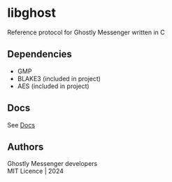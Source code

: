 # libghost

 Reference protocol for Ghostly Messenger written in C
 
## Dependencies

 - GMP
 - BLAKE3 (included in project)
 - AES (included in project)

## Docs 

 See [Docs](docs/main.md)
 
## Authors

 Ghostly Messenger developers  
 MIT Licence | 2024